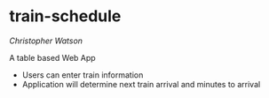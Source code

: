 # train-schedule

_Christopher Watson_

A table based Web App 

* Users can enter train information
* Application will determine next train arrival and minutes to arrival



